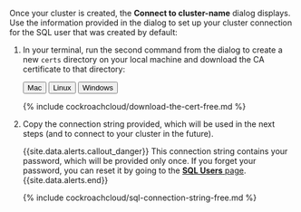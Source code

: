 Once your cluster is created, the **Connect to cluster-name** dialog displays. Use the information provided in the dialog to set up your cluster connection for the SQL user that was created by default:

1. In your terminal, run the second command from the dialog to create a new `certs` directory on your local machine and download the CA certificate to that directory:

    <div class="filters clearfix">
      <button class="filter-button page-level" data-scope="mac">Mac</button>
      <button class="filter-button page-level" data-scope="linux">Linux</button>
      <button class="filter-button page-level" data-scope="windows">Windows</button>
    </div>

    {% include cockroachcloud/download-the-cert-free.md %}

1. Copy the connection string provided, which will be used in the next steps (and to connect to your cluster in the future).

    {{site.data.alerts.callout_danger}}
    This connection string contains your password, which will be provided only once. If you forget your password, you can reset it by going to the [**SQL Users** page](https://www.cockroachlabs.com/docs/cockroachcloud/managing-access.html).
    {{site.data.alerts.end}}
    
    {% include cockroachcloud/sql-connection-string-free.md %}
